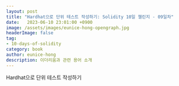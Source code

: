 ```yaml
---
layout: post
title: "Hardhat으로 단위 테스트 작성하기: Solidity 10일 챌린지 - 09일차"
date:   2023-06-10 23:01:00 +0900
image: /assets/images/eunice-hong-opengraph.jpg
headerImage: false
tag:
- 10-days-of-solidity
category: book
author: eunice-hong
description: 이더리움과 관련 용어 소개
---
```


Hardhat으로 단위 테스트 작성하기
